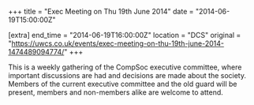 +++
title = "Exec Meeting on Thu 19th June 2014"
date = "2014-06-19T15:00:00Z"

[extra]
end_time = "2014-06-19T16:00:00Z"
location = "DCS"
original = "https://uwcs.co.uk/events/exec-meeting-on-thu-19th-june-2014-1474489094774/"
+++

This is a weekly gathering of the CompSoc executive committee, where important discussions are had and decisions are made about the society. Members of the current executive committee and the old guard will be present, members and non-members alike are welcome to attend.

